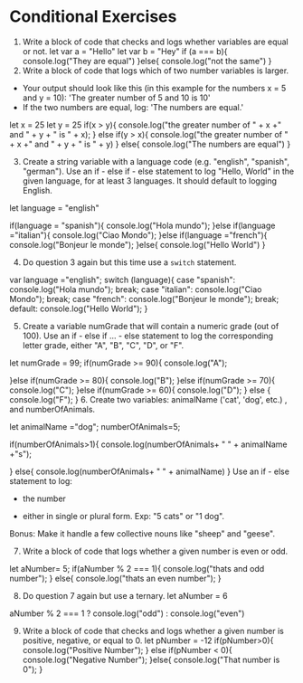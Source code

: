 # Conditional Exercises

1. Write a block of code that checks and logs whether variables are equal or not.
let var  a = "Hello"
let var  b = "Hey"
if (a === b){
console.log("They are equal")
}else{
console.log("not the same")
}
2. Write a block of code that logs which of two number variables is larger.
  * Your output should look like this (in this example for the numbers x = 5 and y = 10): 'The greater number of 5 and 10 is 10'
  * If the two numbers are equal, log: 'The numbers are equal.'

let x = 25
let y = 25
if(x > y){
console.log("the greater number of " + x +" and " + y + " is " + x);
}
else if(y > x){
console.log("the greater number of " + x +" and " + y + " is " + y)
}
else{
console.log("The numbers are equal")
}

3. Create a string variable with a language code (e.g. "english", "spanish", "german").
Use an if - else if - else statement to log "Hello, World" in the given language, for at least 3 languages.
It should default to logging English.

let language = "english"

if(language = "spanish"){
  console.log("Hola mundo");
}else if(language ="italian"){
  console.log("Ciao Mondo");
}else if(language ="french"){
  console.log("Bonjeur le monde");
}else{
  console.log("Hello World")
}


4. Do question 3 again but this time use a `switch` statement.

var language ="english";
switch (language){
  case "spanish":
  console.log("Hola mundo");
  break;
  case "italian":
  console.log("Ciao Mondo");
  break;
  case "french":
  console.log("Bonjeur le monde");
  break;
  default:
  console.log("Hello World");
}

5. Create a variable numGrade that will contain a numeric grade (out of 100).
Use an if - else if ... - else statement to log the corresponding letter grade, either "A", "B", "C", "D", or "F".

let numGrade = 99;
if(numGrade >= 90){
  console.log("A");

}else if(numGrade >= 80){
  console.log("B");
}else if(numGrade >= 70){
  console.log("C");
}else if(numGrade >= 60){
  console.log("D");
} else {
  console.log("F");
}
6. Create two variables: animalName ('cat', 'dog', etc.) , and numberOfAnimals.

let animalName ="dog";
numberOfAnimals=5;

if(numberOfAnimals>1){
  console.log(numberOfAnimals+ " " + animalName +"s");

} else{
  console.log(numberOfAnimals+ " " + animalName)
}
Use an if - else statement to log:

  * the number

  * either in single or plural form. Exp: "5 cats" or "1 dog".

Bonus: Make it handle a few collective nouns like "sheep" and "geese".

7. Write a block of code that logs whether a given number is even or odd.

let aNumber= 5;
if(aNumber % 2 === 1){
  console.log("thats and odd number");
} else{
  console.log("thats an even number");
}

8. Do question 7 again but use a ternary.
let aNumber = 6

aNumber % 2 === 1 ? console.log("odd") : console.log("even")

9. Write a block of code that checks and logs whether a given number is positive, negative, or equal to 0.
let pNumber = -12
if(pNumber>0){
  console.log("Positive Number");
} else if(pNumber < 0){
  console.log("Negative Number");
}else{
  console.log("That number is 0");
}
